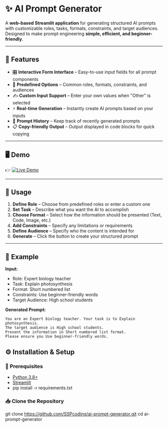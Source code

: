 # ✨ AI Prompt Generator  

A **web-based Streamlit application** for generating structured AI prompts with customizable roles, tasks, formats, constraints, and target audiences. Designed to make prompt engineering **simple, efficient, and beginner-friendly**.  

---

## 🚀 Features  

- 🎛 **Interactive Form Interface** – Easy-to-use input fields for all prompt components  
- 📌 **Predefined Options** – Common roles, formats, constraints, and audiences  
- ✍️ **Custom Input Support** – Enter your own values when "Other" is selected  
- ⚡ **Real-time Generation** – Instantly create AI prompts based on your inputs  
- 📜 **Prompt History** – Keep track of recently generated prompts  
- 📋 **Copy-friendly Output** – Output displayed in code blocks for quick copying  

---

## 🖥️ Demo  
👉 [![Live Demo](https://img.shields.io/badge/Live%20Now-Streamlit-brightgreen?style=for-the-badge&logo=streamlit)](https://your-app-name.streamlit.app/)

---

## 📖 Usage  

1. **Define Role** – Choose from predefined roles or enter a custom one  
2. **Set Task** – Describe what you want the AI to accomplish  
3. **Choose Format** – Select how the information should be presented (Text, Code, Image, etc.)  
4. **Add Constraints** – Specify any limitations or requirements  
5. **Define Audience** – Specify who the content is intended for  
6. **Generate** – Click the button to create your structured prompt  

---

## 🧪 Example  

**Input:**  
- Role: Expert biology teacher  
- Task: Explain photosynthesis  
- Format: Short numbered list  
- Constraints: Use beginner-friendly words  
- Target Audience: High school students  

**Generated Prompt:**  
```text
You are an Expert biology teacher. Your task is to Explain photosynthesis.  
The target audience is High school students.  
Present the information in Short numbered list format.  
Please ensure you Use beginner-friendly words.  
```

## ⚙️ Installation & Setup

### 🔧 Prerequisites
- [Python 3.8+](https://www.python.org/downloads/)
- [Streamlit](https://streamlit.io/)
- pip install -r requirements.txt

### 📥 Clone the Repository
git clone https://github.com/SSPcoding/ai-prompt-generator.git
cd ai-prompt-generator
